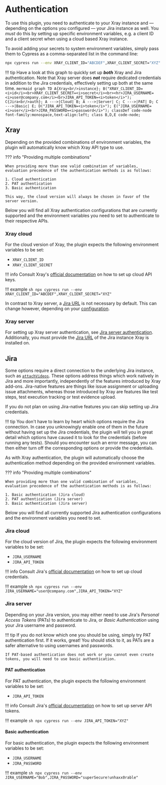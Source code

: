 # Authentication

To use this plugin, you need to authenticate to your Xray instance and &mdash; depending on the options you configured &mdash; your Jira instance as well.
You *must* do this by setting up specific environment variables, e.g. a client ID and a client secret when using a cloud based Xray instance.

To avoid adding your secrets to system environment variables, simply pass them to Cypress as a comma-separated list in the command line:

```sh
npx cypress run --env XRAY_CLIENT_ID="ABCDEF",XRAY_CLIENT_SECRET="XYZ"
```

!!! tip
    Have a look at this graph to quickly set up **_both_** Xray and Jira authentication.
    Note that Xray server does **_not_** require dedicated credentials in addition to the Jira credentials, effectively setting up both at the same time.
    ```mermaid
    graph TD
        A{Xray<br/>instance};
        B("XRAY_CLIENT_ID=<i>id</i><br>XRAY_CLIENT_SECRET=<i>secret</i><br><hr>JIRA_USERNAME=<i>user@company.com</i><br>JIRA_API_TOKEN=<i>token</i>");
        C{Jira<br/>auth};
        A --->|Cloud| B;
        A --->|Server| C;
        C --->|PAT| D;
        C --->|Basic| E;
        D("JIRA_API_TOKEN=<i>token</i>");
        E("JIRA_USERNAME=<i>user</i><br>JIRA_PASSWORD=<i>password</i>");
        classDef code-node font-family:monospace,text-align:left;
        class B,D,E code-node;
    ```

## Xray

Depending on the provided combinations of environment variables, the plugin will automatically know which Xray API type to use.

??? info "Providing multiple combinations"

    When providing more than one valid combination of variables, evaluation precedence of the authentication methods is as follows:

    1. Cloud authentication
    2. PAT authentication
    3. Basic authentication

    This way, the cloud version will always be chosen in favor of the server version.

Below you will find all Xray authentication configurations that are currently supported and the environment variables you need to set to authenticate to their respective APIs.

### Xray cloud

For the cloud version of Xray, the plugin expects the following environment variables to be set:

- `XRAY_CLIENT_ID`
- `XRAY_CLIENT_SECRET`

!!! info
    Consult Xray's [official documentation](https://docs.getxray.app/display/XRAYCLOUD/Global+Settings%3A+API+Keys) on how to set up cloud API keys.

!!! example
    ```sh
    npx cypress run --env XRAY_CLIENT_ID="ABCDEF",XRAY_CLIENT_SECRET="XYZ"
    ```

In contrast to Xray server, a [Jira URL](jira.md#url) is not necessary by default.
This can change however, depending on your [configuration](#jira).

### Xray server

For setting up Xray server authentication, see [Jira server authentication](#jira-server).
Additionally, you must provide the [Jira URL](jira.md#url) of the Jira instance Xray is installed on.

## Jira

Some options require a direct connection to the underlying Jira instance, such as [`attachVideos`](jira.md#attachvideos).
These options address things which work natively in Jira and more importantly, independently of the features introduced by Xray add-ons.
Jira-native features are things like issue assignment or uploading issue attachments, whereas those introduced by Xray are features like test steps, test execution tracking or test evidence upload.

If you do not plan on using Jira-native features you can skip setting up Jira credentials.

!!! tip
    You don't have to learn by heart which options require the Jira connection.
    In case you unknowingly enable one of them in the future without having set up the Jira credentials, the plugin will tell you in great detail which options have caused it to look for the credentials (before running any tests).
    Should you encounter such an error message, you can then either turn off the corresponding options or provide the credentials.

As with Xray authentication, the plugin will automatically choose the authentication method depending on the provided environment variables.

??? info "Providing multiple combinations"

    When providing more than one valid combination of variables, evaluation precedence of the authentication methods is as follows:

    1. Basic authentication (Jira cloud)
    2. PAT authentication (Jira server)
    3. Basic authentication (Jira server)

Below you will find all currently supported Jira authentication configurations and the environment variables you need to set.

### Jira cloud

For the cloud version of Jira, the plugin expects the following environment variables to be set:

- `JIRA_USERNAME`
- `JIRA_API_TOKEN`

!!! info
    Consult Jira's [official documentation](https://developer.atlassian.com/cloud/jira/platform/basic-auth-for-rest-apis/) on how to set up cloud credentials.

!!! example
    ```sh
    npx cypress run --env JIRA_USERNAME="user@company.com",JIRA_API_TOKEN="XYZ"
    ```

### Jira server

Depending on your Jira version, you may either need to use Jira's *Personal Access Tokens* (PATs) to authenticate to Jira, or *Basic Authentication* using your Jira username and password.

!!! tip
    If you do not know which one you should be using, simply try PAT authentication first.
    If it works, great!
    You should stick to it, as PATs are a safer alternative to using usernames and passwords.

    If PAT-based authentication does not work or you cannot even create tokens, you will need to use basic authentication.

#### PAT authentication

For PAT authentication, the plugin expects the following environment variables to be set:

- `JIRA_API_TOKEN`

!!! info
    Consult Jira's [official documentation](https://confluence.atlassian.com/enterprise/using-personal-access-tokens-1026032365.html) on how to set up server API tokens.

!!! example
    ```sh
    npx cypress run --env JIRA_API_TOKEN="XYZ"
    ```

#### Basic authentication

For basic authentication, the plugin expects the following environment variables to be set:

- `JIRA_USERNAME`
- `JIRA_PASSWORD`

!!! example
    ```sh
    npx cypress run --env JIRA_USERNAME="Bob",JIRA_PASSWORD="superSecure!unhaxx0rable"
    ```
